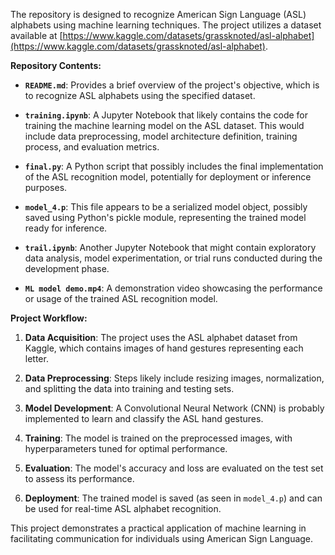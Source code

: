 The repository is designed to recognize American Sign Language (ASL) alphabets using machine learning techniques. The project utilizes a dataset available at [https://www.kaggle.com/datasets/grassknoted/asl-alphabet](https://www.kaggle.com/datasets/grassknoted/asl-alphabet). 

**Repository Contents:**

- **`README.md`**: Provides a brief overview of the project's objective, which is to recognize ASL alphabets using the specified dataset.

- **`training.ipynb`**: A Jupyter Notebook that likely contains the code for training the machine learning model on the ASL dataset. This would include data preprocessing, model architecture definition, training process, and evaluation metrics.
  
- **`final.py`**: A Python script that possibly includes the final implementation of the ASL recognition model, potentially for deployment or inference purposes.

- **`model_4.p`**: This file appears to be a serialized model object, possibly saved using Python's pickle module, representing the trained model ready for inference.

- **`trail.ipynb`**: Another Jupyter Notebook that might contain exploratory data analysis, model experimentation, or trial runs conducted during the development phase.

- **`ML model demo.mp4`**: A demonstration video showcasing the performance or usage of the trained ASL recognition model.

**Project Workflow:**

1. **Data Acquisition**: The project uses the ASL alphabet dataset from Kaggle, which contains images of hand gestures representing each letter.

2. **Data Preprocessing**: Steps likely include resizing images, normalization, and splitting the data into training and testing sets.

3. **Model Development**: A Convolutional Neural Network (CNN) is probably implemented to learn and classify the ASL hand gestures.

4. **Training**: The model is trained on the preprocessed images, with hyperparameters tuned for optimal performance.

5. **Evaluation**: The model's accuracy and loss are evaluated on the test set to assess its performance.

6. **Deployment**: The trained model is saved (as seen in `model_4.p`) and can be used for real-time ASL alphabet recognition.

This project demonstrates a practical application of machine learning in facilitating communication for individuals using American Sign Language. 
